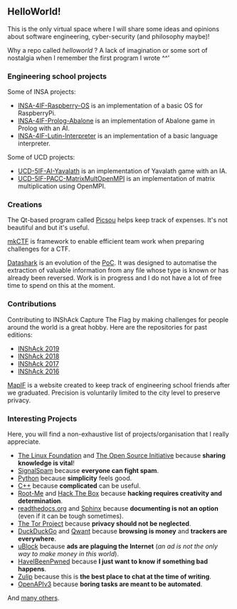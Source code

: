 ## HelloWorld!

This is the only virtual space where I will share some ideas and opinions about software engineering,
cyber-security (and philosophy maybe)!

Why a repo called _helloworld_ ? A lack of imagination or some sort of nostalgia when I remember the first program I wrote ^^'

### Engineering school projects

Some of INSA projects:

 - [INSA-4IF-Raspberry-OS](https://github.com/koromodako/INSA-4IF-Raspberry-OS) is an implementation of a basic OS for RaspberryPi.
 - [INSA-4IF-Prolog-Abalone](https://github.com/koromodako/INSA-4IF-Prolog-Abalone) is an implementation of Abalone game in Prolog with an AI.
 - [INSA-4IF-Lutin-Interpreter](https://github.com/koromodako/INSA-4IF-Lutin-Interpreter) is an implementation of a basic language interpreter.

Some of UCD projects:

 - [UCD-5IF-AI-Yavalath](https://github.com/koromodako/UCD-5IF-AI-Yavalath) is an implementation of Yavalath game with an IA.
 - [UCD-5IF-PACC-MatrixMultOpenMPI](https://github.com/koromodako/UCD-5IF-PACC-MatrixMultOpenMPI) is an implementation of matrix multiplication using OpenMPI.

### Creations

The Qt-based program called [Picsou](https://github.com/koromodako/picsou) helps keep track of expenses.
It's not beautiful and but it's useful.


[mkCTF](https://github.com/koromodako/mkctf) is framework to enable efficient team work when preparing challenges for a CTF.


[Datashark](https://github.com/koromodako/datashark) is an evolution of the [PoC](https://github.com/koromodako/datashark-poc).
It was designed to automatise the extraction of valuable information from any file whose type is known or has already been reversed. Work is in progress and I do not have a lot of free time to spend on this at the moment.

### Contributions

Contributing to INShAck Capture The Flag by making challenges for people around the world is a great hobby.
Here are the repositories for past editions:

 - [INShAck 2019](https://ctftime.org/event/763)
 - [INShAck 2018](https://github.com/InsecurityAsso/inshack-2018)
 - [INShAck 2017](https://github.com/InsecurityAsso/inshack-2017)
 - [INShAck 2016](https://github.com/InsecurityAsso/inshack-2016)


[MapIF](https://github.com/LoicTouzard/mapif) is a website created to keep track of engineering school friends after we
graduated. Precision is voluntarily limited to the city level to preserve privacy.

### Interesting Projects

Here, you will find a non-exhaustive list of projects/organisation that I really appreciate.

 - [The Linux Foundation](https://www.linuxfoundation.org/) and [The Open Source Initiative](https://opensource.org/)
   because **sharing knowledge is vital**!
 - [SignalSpam](https://www.signal-spam.fr/) because **everyone can fight spam**.
 - [Python](https://www.python.org/) because **simplicity** feels good.
 - [C++](https://isocpp.org/) because **complicated** can be useful.
 - [Root-Me](https://root-me.org) and [Hack The Box](https://www.hackthebox.eu/) because **hacking requires creativity
   and determination**.
 - [readthedocs.org](https://readthedocs.org/) and [Sphinx](http://www.sphinx-doc.org/en/stable/) because **documenting
   is not an option** (even if it can be tough sometimes).
 - [The Tor Project](https://www.torproject.org/) because **privacy should not be neglected**.
 - [DuckDuckGo](https://duckduckgo.com/) and [Qwant](https://qwant.com/) because **browsing is money** and **trackers
   are everywhere**.
 - [uBlock](https://github.com/gorhill/uBlock) because **ads are plaguing the Internet** (_an ad is not the only way to
   make money in this world_).
 - [HaveIBeenPwned](https://haveibeenpwned.com/) because **I just want to know if something bad happens**.
 - [Zulip](https://zulipchat.com/) because this is **the best place to chat at the time of writing**.
 - [OpenAPIv3](https://github.com/OAI/OpenAPI-Specification) because **boring tasks are meant to be automated**.

And [many others](https://github.com/koromodako?tab=stars).
